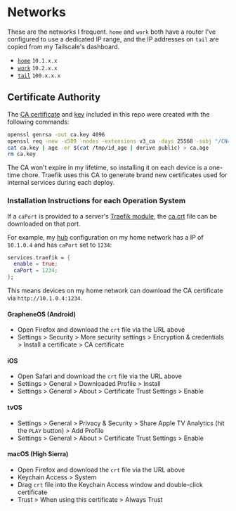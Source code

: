# Networks

These are the networks I frequent. `home` and `work` both have a router I've configured to use a dedicated IP range, and the IP addresses on `tail` are copied from my Tailscale's dashboard. 

- [`home`](https://github.com/suderman/nixos/tree/main/networks/home) `10.1.x.x`   
- [`work`](https://github.com/suderman/nixos/tree/main/networks/work) `10.2.x.x`  
- [`tail`](https://github.com/suderman/nixos/tree/main/networks/tail) `100.x.x.x`  

## Certificate Authority

The [CA certificate](https://github.com/suderman/nixos/raw/main/zones/ca.crt) and [key](https://github.com/suderman/nixos/raw/main/zones/ca.age) included in this repo were created with the following commands:

```bash
openssl genrsa -out ca.key 4096
openssl req -new -x509 -nodes -extensions v3_ca -days 25568 -subj "/CN=Suderman CA" -key ca.key -out ca.crt
cat ca.key | age -er $(cat /tmp/id_age | derive public) > ca.age
rm ca.key
```

The CA won't expire in my lifetime, so installing it on each device is a one-time chore. Traefik uses this CA to generate brand new certificates used for internal services during each deploy. 

### Installation Instructions for each Operation System

If a `caPort` is provided to a server's [Traefik module](https://github.com/suderman/nixos/blob/main/modules/traefik/ca.nix), the [ca.crt](https://github.com/suderman/nixos/raw/main/networks/ca.crt) file can be downloaded on that port. 

For example, my [hub](https://github.com/suderman/nixos/tree/main/configurations/hub) configuration on my home network has a IP of `10.1.0.4` and has `caPort` set to `1234`:  

```nix
services.traefik = {
  enable = true;
  caPort = 1234;
};
```

This means devices on my home network can download the CA certificate via `http://10.1.0.4:1234`.

#### GrapheneOS (Android)

- Open Firefox and download the `crt` file via the URL above
- Settings > Security > More security settings > Encryption & credentials > Install a certificate > CA certificate

#### iOS

- Open Safari and download the `crt` file via the URL above
- Settings > General > Downloaded Profile > Install
- Settings > General > About > Certificate Trust Settings > Enable

#### tvOS

- Settings > General > Privacy & Security > Share Apple TV Analytics (hit the `PLAY` button) > Add Profile
- Settings > General > About > Certificate Trust Settings > Enable

#### macOS (High Sierra)

- Open Firefox and download the `crt` file via the URL above
- Keychain Access > System
- Drag `crt` file into the Keychain Access window and double-click certificate
- Trust > When using this certificate > Always Trust
